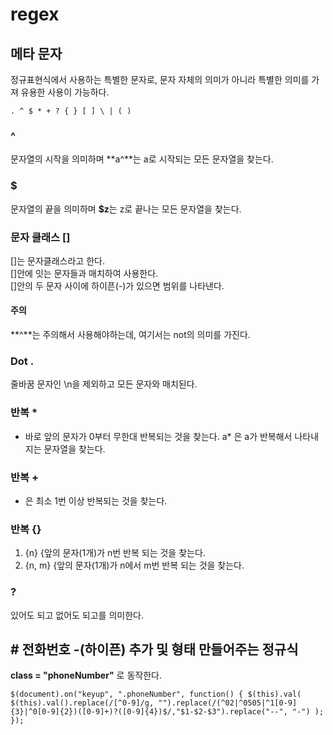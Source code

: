 # regex
## 메타 문자
정규표현식에서 사용하는 특별한 문자로, 문자 자체의 의미가 아니라 특별한 의미를 가져 유용한 사용이 가능하다.

```
. ^ $ * + ? { } [ ] \ | ( )
```
### ^
문자열의 시작을 의미하며 **a^**는 a로 시작되는 모든 문자열을 찾는다.

### $
문자열의 끝을 의미하며 **$z**는 z로 끝나는 모든 문자열을 찾는다.

### 문자 클래스 []
[]는 문자클래스라고 한다.  
[]안에 잇는 문자들과 매치하여 사용한다.  
[]안의 두 문자 사이에 하이픈(-)가 있으면 범위를 나타낸다.
#### 주의 
**^**는 주의해서 사용해야하는데, 여기서는 not의 의미를 가진다.

### Dot .
줄바꿈 문자인 \n을 제외하고 모든 문자와 매치된다.

### 반복 *
* 바로 앞의 문자가 0부터 무한대 반복되는 것을 찾는다.
a* 은 a가 반복해서 나타내지는 문자열을 찾는다.

### 반복 + 
+ 은 최소 1번 이상 반복되는 것을 찾는다.

### 반복 {}
1. {n}
{앞의 문자(1개)가 n번 반복 되는 것을 찾는다.
2. {n, m}
{앞의 문자(1개)가 n에서 m번 반복 되는 것을 찾는다.

### ?
있어도 되고 없어도 되고를 의미한다.
## # 전화번호 -(하이픈) 추가 및 형태 만들어주는 정규식
**class = "phoneNumber"** 로 동작한다.
```
$(document).on("keyup", ".phoneNumber", function() { $(this).val( $(this).val().replace(/[^0-9]/g, "").replace(/(^02|^0505|^1[0-9]{3}|^0[0-9]{2})([0-9]+)?([0-9]{4})$/,"$1-$2-$3").replace("--", "-") ); });
```
